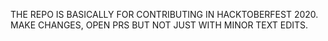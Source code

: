 THE REPO IS BASICALLY FOR CONTRIBUTING IN HACKTOBERFEST 2020.
MAKE CHANGES, OPEN PRS BUT NOT JUST WITH MINOR TEXT EDITS.
